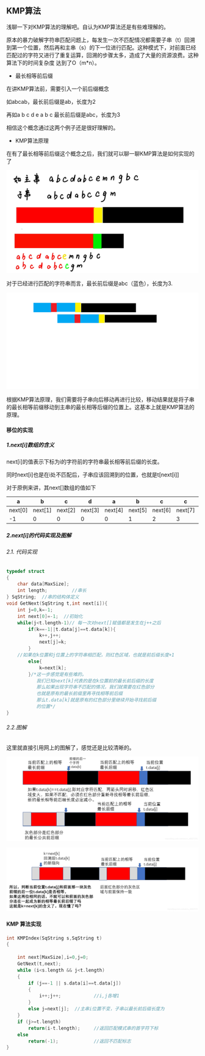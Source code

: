 ## KMP算法

   浅聊一下对KMP算法的理解吧。自认为KMP算法还是有些难理解的。

   原本的暴力破解字符串匹配问题上，每发生一次不匹配情况都需要子串（t）回溯到第一个位置，然后再和主串（s）的下一位进行匹配。这种模式下，对前面已经匹配过的字符又进行了重复运算，回溯的步骤太多，造成了大量的资源浪费。这种算法下的时间复杂度 达到了O（m*n）。

* 最长相等前后缀

在讲KMP算法前，需要引入一个前后缀概念

如abcab，最长前后缀是ab，长度为2

再如a b c d e a b c 最长前后缀是abc，长度为3

相信这个概念通过这两个例子还是很好理解的。

* KMP算法原理

在有了最长相等前后缀这个概念之后，我们就可以聊一聊KMP算法是如何实现的了

![图解小栗子](https://raw.githubusercontent.com/jjkls/jjkls.github.io/main/assets/blog_res/202204151044953.png)

对于已经进行匹配的字符串而言，最长前后缀是abc（蓝色），长度为3.

![移动后的情况](https://raw.githubusercontent.com/jjkls/jjkls.github.io/main/assets/blog_res/202204151053116.png)

根据KMP算法原理，我们需要将子串向后移动再进行比较，移动结果就是将子串的最长相等前缀移动到主串的最长相等后缀的位置上。这基本上就是KMP算法的原理。

#### 移位的实现

##### 1.next[i]数组的含义

next[i]的值表示下标为i的字符前的字符串最长相等前后缀的长度。

同时next[i]也是在i处不匹配后，子串应该回溯到的位置，也就是t[next[i]]

对于原例来讲，其next[]数组的值如下

| a       | b       | c       | d       | a       | b       | c       | c       | g       | m       |
| ------- | ------- | ------- | ------- | ------- | ------- | ------- | ------- | ------- | ------- |
| next[0] | next[1] | next[2] | next[3] | next[4] | next[5] | next[6] | next[7] | next[8] | next[9] |
| -1      | 0       | 0       | 0       | 0       | 1       | 2       | 3       | 0       | 0       |

##### 2.next[i]的代码实现及图解

###### 2.1. 代码实现

~~~cpp
typedef struct
{	
	char data[MaxSize];
	int length;			//串长
} SqString;  //串的结构体定义
void GetNext(SqString t,int next[i]){
    int j=0,k=-1;
    int next[0]=-1;  //初始化
    while(j<t.length-1)// 每一次对next[]赋值都是发生在j++之后
        if(k==-1||t.data[j]==t.data[k]){
            k++,j++;
            next[j]=k;
        }
    //如果在k位置和j位置上的字符串相匹配，则红色区域，也就是前后缀长度+1
        else{
            k=next[k];
        }/*这一步感觉是有些难的。
           我们已知next[k]代表的是在k位置前的最长前后缀的长度
           那么如果出现字符串不匹配的情况，我们就需要在红色部分
           也就是原有的最长前缀里再寻找相等前后缀
           那么t.data[k]就是原有的红色部分里继续开始寻找前后缀
           的位置*/
}
~~~

###### 2.2.图解

这里就直接引用网上的图解了，感觉还是比较清晰的。

![相等时](https://raw.githubusercontent.com/jjkls/jjkls.github.io/main/assets/blog_res/202204151138091.png)

![不相等时](https://raw.githubusercontent.com/jjkls/jjkls.github.io/main/assets/blog_res/202204151138989.png)

#### KMP 算法实现

~~~cpp
int KMPIndex(SqString s,SqString t)  
{

	int next[MaxSize],i=0,j=0;
	GetNext(t,next);
	while (i<s.length && j<t.length) 
	{
		if (j==-1 || s.data[i]==t.data[j]) 
		{
			i++;j++;  			//i,j各增1
		}
		else j=next[j];  //主串i位置不变，子串以最长前后缀长度为                             回溯长度
    }
    if (j>=t.length)
		return(i-t.length);  	//返回匹配模式串的首字符下标
    else  
		return(-1);        		//返回不匹配标志
}

~~~


